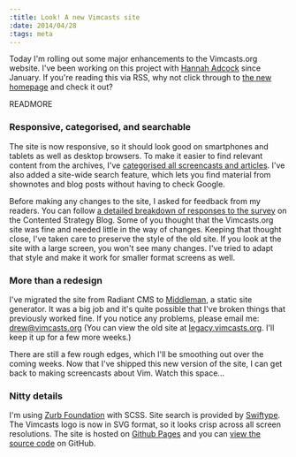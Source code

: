```yaml
---
:title: Look! A new Vimcasts site
:date: 2014/04/28
:tags: meta
---
```


Today I'm rolling out some major enhancements to the Vimcasts.org website. 
I've been working on this project with [Hannah Adcock][] since January.
If you're reading this via RSS, why not click through to [the new homepage](http://vimcasts.org) and check it out?

READMORE

### Responsive, categorised, and searchable

The site is now responsive, so it should look good on smartphones and tablets as well as desktop browsers.
To make it easier to find relevant content from the archives, I've [categorised all screencasts and articles](/categories).
I've also added a site-wide search feature, which lets you find material from shownotes and blog posts without having to check Google.

Before making any changes to the site, I asked for feedback from my readers.
You can follow [a detailed breakdown of responses to the survey][survey] on the Contented Strategy Blog.
Some of you thought that the Vimcasts.org site was fine and needed little in the way of changes.
Keeping that thought close, I've taken care to preserve the style of the old site.
If you look at the site with a large screen, you won't see many changes.
I've tried to adapt that style and make it work for smaller format screens as well.

### More than a redesign

I've migrated the site from Radiant CMS to [Middleman][], a static site generator.
It was a big job and it's quite possible that I've broken things that previously worked fine.
If you notice any problems, please email me: [drew@vimcasts.org](mailto:drew@vimcasts.org)
(You can view the old site at [legacy.vimcasts.org](http://legacy.vimcasts.org). I'll keep it up for a few more weeks.)

There are still a few rough edges, which I'll be smoothing out over the coming weeks. 
Now that I've shipped this new version of the site, I can get back to making screencasts about Vim. Watch this space...

### Nitty details

I'm using [Zurb Foundation][] with SCSS.
Site search is provided by [Swiftype][].
The Vimcasts logo is now in SVG format, so it looks crisp across all screen resolutions.
The site is hosted on [Github Pages][pages] and you can [view the source code][source] on GitHub.

[Middleman]: http://middlemanapp.com/
[Zurb Foundation]: http://foundation.zurb.com/
[survey]: http://contentedstrategy.com/blog/2014/01/27/Redesigning-Vimcasts-The_User_Survey.html
[pages]: https://pages.github.com/
[source]: https://github.com/vimcasts/vimcasts.org
[Swiftype]: https://swiftype.com/
[Hannah Adcock]: http://contentedstrategy.com

